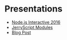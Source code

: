 # Presentations
* [Node.js Interactive 2016](presentations/Node.js.Interactive.Europe.2016.pdf)
* [JerryScript Modules](presentations/JerryScript-modules.pdf)
* [Blog Post](./native-addons-are-close-to-being-on-par-with-js-modules.md)
